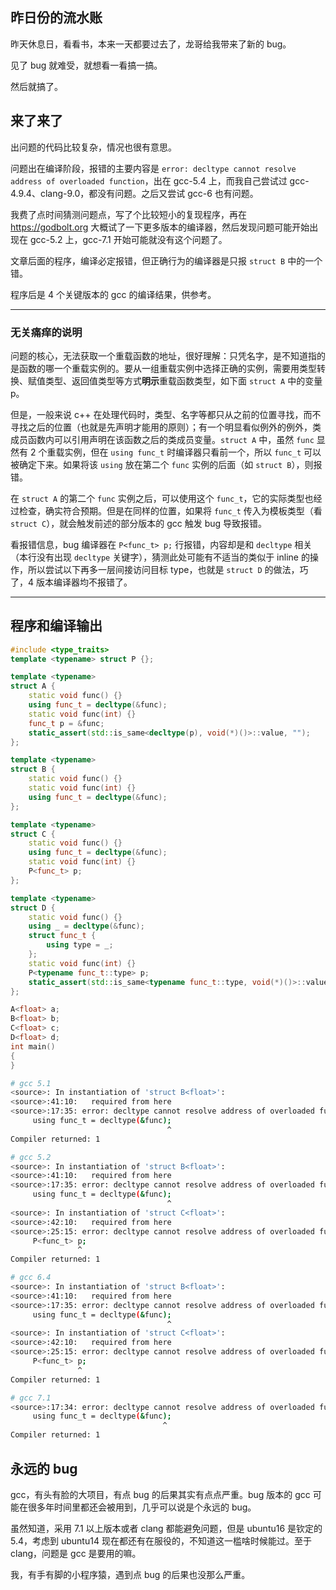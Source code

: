 ## 昨日份的流水账

昨天休息日，看看书，本来一天都要过去了，龙哥给我带来了新的 bug。

见了 bug 就难受，就想看一看搞一搞。

然后就搞了。

## 来了来了

出问题的代码比较复杂，情况也很有意思。

问题出在编译阶段，报错的主要内容是 `error: decltype cannot resolve address of overloaded function`，出在 gcc-5.4 上，而我自己尝试过 gcc-4.9.4、clang-9.0，都没有问题。之后又尝试 gcc-6 也有问题。

我费了点时间猜测问题点，写了个比较短小的复现程序，再在 https://godbolt.org 大概试了一下更多版本的编译器，然后发现问题可能开始出现在 gcc-5.2 上，gcc-7.1 开始可能就没有这个问题了。

文章后面的程序，编译必定报错，但正确行为的编译器是只报 `struct B` 中的一个错。

程序后是 4 个关键版本的 gcc 的编译结果，供参考。

---

### 无关痛痒的说明

问题的核心，无法获取一个重载函数的地址，很好理解：只凭名字，是不知道指的是函数的哪一个重载实例的。要从一组重载实例中选择正确的实例，需要用类型转换、赋值类型、返回值类型等方式**明示**重载函数类型，如下面 `struct A` 中的变量 p。

但是，一般来说 c++ 在处理代码时，类型、名字等都只从之前的位置寻找，而不寻找之后的位置（也就是先声明才能用的原则）；有一个明显看似例外的例外，类成员函数内可以引用声明在该函数之后的类成员变量。`struct A` 中，虽然 `func` 显然有 2 个重载实例，但在 `using func_t` 时编译器只看前一个，所以 `func_t` 可以被确定下来。如果将该 `using` 放在第二个 `func` 实例的后面（如 `struct B`），则报错。

在 `struct A` 的第二个 `func` 实例之后，可以使用这个 `func_t`，它的实际类型也经过检查，确实符合预期。但是在同样的位置，如果将 `func_t` 传入为模板类型（看 `struct C`），就会触发前述的部分版本的 gcc 触发 bug 导致报错。

看报错信息，bug 编译器在 `P<func_t> p;` 行报错，内容却是和 `decltype` 相关（本行没有出现 `decltype` 关键字），猜测此处可能有不适当的类似于 inline 的操作，所以尝试以下再多一层间接访问目标 type，也就是 `struct D` 的做法，巧了，4 版本编译器均不报错了。

---

## 程序和编译输出

``` cpp
#include <type_traits>
template <typename> struct P {};

template <typename>
struct A {
    static void func() {}
    using func_t = decltype(&func);
    static void func(int) {}
    func_t p = &func;
    static_assert(std::is_same<decltype(p), void(*)()>::value, "");
};

template <typename>
struct B {
    static void func() {}
    static void func(int) {}
    using func_t = decltype(&func);
};

template <typename>
struct C {
    static void func() {}
    using func_t = decltype(&func);
    static void func(int) {}
    P<func_t> p;
};

template <typename>
struct D {
    static void func() {}
    using _ = decltype(&func);
    struct func_t {
        using type = _;
    };
    static void func(int) {}
    P<typename func_t::type> p;
    static_assert(std::is_same<typename func_t::type, void(*)()>::value, "");
};

A<float> a;
B<float> b;
C<float> c;
D<float> d;
int main()
{
}
```

``` sh
# gcc 5.1
<source>: In instantiation of 'struct B<float>':
<source>:41:10:   required from here
<source>:17:35: error: decltype cannot resolve address of overloaded function
     using func_t = decltype(&func);
                                   ^
Compiler returned: 1
```

``` sh
# gcc 5.2
<source>: In instantiation of 'struct B<float>':
<source>:41:10:   required from here
<source>:17:35: error: decltype cannot resolve address of overloaded function
     using func_t = decltype(&func);
                                   ^
<source>: In instantiation of 'struct C<float>':
<source>:42:10:   required from here
<source>:25:15: error: decltype cannot resolve address of overloaded function
     P<func_t> p;
               ^
Compiler returned: 1
```

``` sh
# gcc 6.4
<source>: In instantiation of 'struct B<float>':
<source>:41:10:   required from here
<source>:17:35: error: decltype cannot resolve address of overloaded function
     using func_t = decltype(&func);
                                   ^
<source>: In instantiation of 'struct C<float>':
<source>:42:10:   required from here
<source>:25:15: error: decltype cannot resolve address of overloaded function
     P<func_t> p;
               ^
Compiler returned: 1
```

``` sh
# gcc 7.1
<source>:17:34: error: decltype cannot resolve address of overloaded function
     using func_t = decltype(&func);
                                  ^
Compiler returned: 1
```

## 永远的 bug

gcc，有头有脸的大项目，有点 bug 的后果其实有点点严重。bug 版本的 gcc 可能在很多年时间里都还会被用到，几乎可以说是个永远的 bug。

虽然知道，采用 7.1 以上版本或者 clang 都能避免问题，但是 ubuntu16 是钦定的 5.4，考虑到 ubuntu14 现在都还有在服役的，不知道这一槛啥时候能过。至于 clang，问题是 gcc 是要用的嘛。

我，有手有脚的小程序猿，遇到点 bug 的后果也没那么严重。